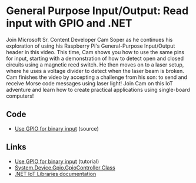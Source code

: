 # General Purpose Input/Output: Read input with GPIO and .NET

Join Microsoft Sr. Content Developer Cam Soper as he continues his exploration of using his Raspberry Pi's General-Purpose Input/Output header in this video. This time, Cam shows you how to use the same pins for input, starting with a demonstration of how to detect open and closed circuits using a magnetic reed switch. He then moves on to a laser setup, where he uses a voltage divider to detect when the laser beam is broken. Cam finishes the video by accepting a challenge from his son: to send and receive Morse code messages using laser light! Join Cam on this IoT adventure and learn how to create practical applications using single-board computers!

## Code

- [Use GPIO for binary input](https://github.com/MicrosoftDocs/dotnet-iot-assets/tree/main/tutorials/InputTutorial) (source)

## Links

- [Use GPIO for binary input](https://learn.microsoft.com/dotnet/iot/tutorials/gpio-input) (tutorial)
- [System.Device.Gpio.GpioController Class](https://learn.microsoft.com/dotnet/api/system.device.gpio.gpiocontroller?view=iot-dotnet-latest)
- [.NET IoT Libraries documentation](https://learn.microsoft.com/dotnet/iot/)
